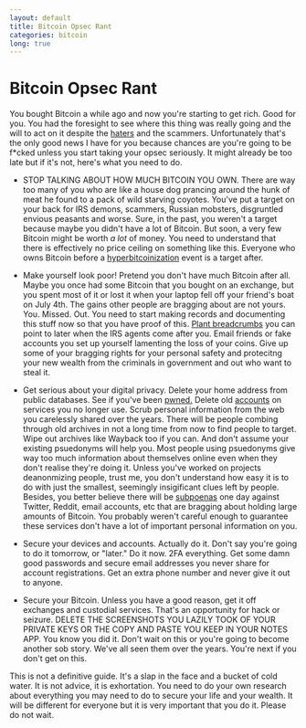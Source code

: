 ```yaml
---
layout: default
title: Bitcoin Opsec Rant
categories: bitcoin
long: true
---
```


# Bitcoin Opsec Rant

You bought Bitcoin a while ago and now you're starting to get rich. Good for you. You had the foresight to see where this thing was
really going and the will to act on it despite the [haters](https://99bitcoins.com/bitcoin-obituaries/) and the scammers. Unfortunately that's the only good news I have for you because chances are you're going to be <span>f*cked</span> unless you start taking your opsec seriously. It might already be too late but if it's not, here's what you need to do.

- STOP TALKING ABOUT HOW MUCH BITCOIN YOU OWN. There are way too many of you who are like a house dog prancing around the hunk of meat he found to a pack of wild starving coyotes. You've put a target on your back for IRS demons, scammers, Russian mobsters, disgruntled envious peasants and worse. Sure, in the past, you weren't a target because maybe you didn't have a lot of Bitcoin. But soon, a very few Bitcoin might be worth *a lot* of money. You need to understand that there is effectively no price ceiling on something like this. Everyone who owns Bitcoin before a [hyperbitcoinization](https://nakamotoinstitute.org/mempool/hyperbitcoinization/) event is a target after.

- Make yourself look poor! Pretend you don't have much Bitcoin after all. Maybe you once had some Bitcoin that you bought on an exchange, but you spent most of it or lost it when your laptop fell off your friend's boat on July 4th. The gains other people are bragging about are not yours. You. Missed. Out. You need to start making records and documenting this stuff now so that you have proof of this. [Plant breadcrumbs](https://twitter.com/marttimalmi/status/1339908801349230592) you can point to later when the IRS agents come after you. Email friends or fake accounts you set up yourself lamenting the loss of your coins. Give up some of your bragging rights for your personal safety and protecitng your new wealth from the criminals in government and out who want to steal it.

- Get serious about your digital privacy. Delete your home address from public databases. See if you've been [pwned.](https://haveibeenpwned.com/) Delete old [accounts](https://www.coindesk.com/how-roger-ver-hacked-what-he-did-stop-it) on services you no longer use.
Scrub personal information from the web you carelessly shared over the years. There will be people combing through old archives in not a long time from now to find people to target. Wipe out archives like Wayback too if you can. And don't assume your existing psuedonyms will help you. Most people using psuedonyms give way too much information about themselves online even when they don't realise they're doing it. Unless you've worked on projects deanonmizing people, trust me, you don't understand how easy it is to do with just the smallest, seemingly insigificant clues left by people. Besides, you better believe there will be [subpoenas](https://www.gwern.net/docs/sr/2015-03-30-gwern-redditsubpoena.html) one day against Twitter, Reddit, email accounts, etc that are bragging about holding large amounts of Bitcoin. You probably weren't careful enough to guarantee these services don't have a lot of important personal information on you.

- Secure your devices and accounts. Actually do it. Don't say you're going to do it tomorrow, or "later." Do it now. 2FA everything. Get some damn good passwords and secure email addresses you never share for account registrations. Get an extra phone number and never give it out to anyone. 

- Secure your Bitcoin. Unless you have a good reason, get it off exchanges and custodial services. That's an opportunity for hack or seizure. DELETE THE SCREENSHOTS YOU LAZILY TOOK OF YOUR PRIVATE KEYS OR THE COPY AND PASTE YOU KEEP IN YOUR NOTES APP. You know you did it. Don't wait on this or you're going to become another sob story. We've all seen them over the years. You're next if you don't get on this.

This is not a definitive guide. It's a slap in the face and a bucket of cold water. It is not advice, it is exhortation. You need to do your own research about everything you may need to do to secure your life and your wealth. It will be different for everyone but it is very important that you do it. Please do not wait.
